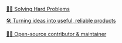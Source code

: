 <div className="hero-description">
    <a href="https://blog.aolawani.com/"><p className="highlight-text">👨‍🔬 Solving Hard Problems</p></a>
    <a href="https://zaqlabs.com/"><p className="highlight-text">🛠️ Turning ideas into useful, reliable products</p></a>
    <a href="https://github.com/sheunl"><p className="highlight-text">👨‍💻 Open-source contributor & maintainer</p></a>
</div>
